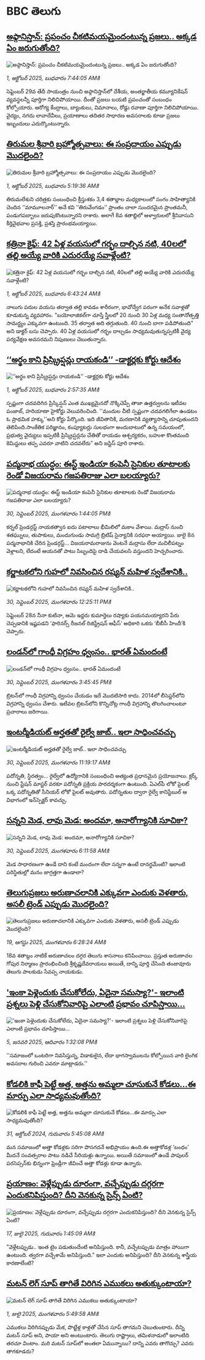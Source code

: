 # BBC తెలుగు## [అఫ్గానిస్తాన్: ప్రపంచం చీకటిమయమైందంటున్న ప్రజలు.. అక్కడ ఏం జరుగుతోంది?](https://www.bbc.com/telugu/articles/c8ex879p8p1o?at_medium=RSS&at_campaign=rss?at_campaign=githubrss)![అఫ్గానిస్తాన్: ప్రపంచం చీకటిమయమైందంటున్న ప్రజలు.. అక్కడ ఏం జరుగుతోంది?](https://ichef.bbci.co.uk/ace/ws/240/cpsprodpb/b6a8/live/3c07c620-9e9a-11f0-9f70-63cdd409bfce.jpg)_1, అక్టోబర్ 2025, బుధవారం 7:44:05 AMకి_సెప్టెంబర్ 29వ తేదీ సాయంత్రం నుంచి అఫ్గానిస్తాన్‌లో దేశీయ, అంతర్జాతీయ  కమ్యూనికేషన్‌ వ్యవస్థలన్నీ పూర్తిగా నిలిచిపోయాయి. దీంతో ప్రజలు బయటి ప్రపంచంతో సంబంధం కోల్పోయారు. ఆరోగ్య కేంద్రాలు, బ్యాంకులు, విమానాలు, రోడ్డు రవాణా పూర్తిగా నిలిచిపోయాయి. వైద్యం, నగదు లావాదేవీలు, ప్రయాణాలు తదితర సాధారణ అవసరాలకు కూడా ప్రజలు ఇబ్బందులు ఎదుర్కొంటున్నారు.## [తిరుమల శ్రీవారి బ్రహ్మోత్సవాలు: ఈ సంప్రదాయం ఎప్పుడు మొదలైంది?](https://www.bbc.com/telugu/articles/c5ykwnk08dzo?at_medium=RSS&at_campaign=rss?at_campaign=githubrss)![తిరుమల శ్రీవారి బ్రహ్మోత్సవాలు: ఈ సంప్రదాయం ఎప్పుడు మొదలైంది?](https://ichef.bbci.co.uk/ace/ws/240/cpsprodpb/a61b/live/31b0f610-9e18-11f0-b741-177e3e2c2fc7.jpg)_1, అక్టోబర్ 2025, బుధవారం 5:19:36 AMకి_తిరుమలేశుని చరిత్రకు సంబంధించి క్రీస్తుశకం 3,4 శతాబ్దాల మధ్యకాలంలో సంగం సాహిత్యానికి చెందిన  ‘‘మామూలనార్’’ అనే కవి ‘‘తిరువేంగడం’’ ప్రాంతం చాలా సుందరమైన ప్రాంతమనీ, పండుగపబ్బాలు జరుపుకొంటున్నారని రాశారు.  అలాగే 8వ శతాబ్దిలో ఆళ్వారులలో శ్రీనివాసుని కీర్తివైభవాల ప్రసక్తి, ప్రశస్తి ప్రారంభమయ్యాయి.## [కత్రినా కైఫ్: 42 ఏళ్ల వయసులో గర్భం దాల్చిన నటి, 40లలో తల్లి అయ్యే వారికి ఎదురయ్యే సవాళ్లేంటి?](https://www.bbc.com/telugu/articles/c5yq7dzy0n7o?at_medium=RSS&at_campaign=rss?at_campaign=githubrss)![కత్రినా కైఫ్: 42 ఏళ్ల వయసులో గర్భం దాల్చిన నటి, 40లలో తల్లి అయ్యే వారికి ఎదురయ్యే సవాళ్లేంటి?](https://ichef.bbci.co.uk/ace/ws/240/cpsprodpb/5894/live/f6b27570-9dfe-11f0-928c-71dbb8619e94.png)_1, అక్టోబర్ 2025, బుధవారం 6:43:24 AMకి_నాలుగు పదుల వయసు తర్వాత తల్లి కావడం  శారీరంగా, భావోద్వేగ పరంగా అనేక సవాళ్లతో కూడుకున్న వ్యవహారం. "బయోలాజికల్‌గా చూస్తే స్త్రీలలో 20 నుంచి 30 ఏళ్ల మధ్య సంతానోత్పత్తి సామర్థ్యం ఎక్కువగా ఉంటుంది. 35 తర్వాత అది తగ్గుతుంది. 40 నుంచి బాగా పడిపోతుంది" అని డాక్టర్ బసు చెప్పారు. 40 ఏళ్ల వయసులో గర్భం దాల్చడం సాధ్యమవుతున్నప్పటికీ  వైద్య పర్యవేక్షణ అవసరమని నిపుణులు చెబుతున్నారు.## [‘‘అర్థం కాని ప్రిస్క్రిప్షన్లు రాయకండి’’ -డాక్టర్లకు కోర్టు ఆదేశం ](https://www.bbc.com/telugu/articles/cwyn2eeevevo?at_medium=RSS&at_campaign=rss?at_campaign=githubrss)![‘‘అర్థం కాని ప్రిస్క్రిప్షన్లు రాయకండి’’ -డాక్టర్లకు కోర్టు ఆదేశం ](https://ichef.bbci.co.uk/ace/ws/240/cpsprodpb/e5f8/live/0b86fdc0-9e6f-11f0-b47f-314d0ef5cd38.jpg)_1, అక్టోబర్ 2025, బుధవారం 2:57:35 AMకి_స్పష్టంగా చదవదిగిన  ప్రిస్కిప్షన్ ఎంత ముఖ్యమైనదో నొక్కిచెప్పే తాజా ఉత్తర్వులను ఇటీవల పంజాబ్, హరియాణా హైకోర్టు వెలువరించింది. 
''మందుల చీటి స్పష్టంగా చదవగలిగేలా ఉండటం ఓ ప్రాథమిక హక్కు''అని కోర్టు పేర్కొంది. ఇది జీవితానికి, మరణానికి వ్యత్యాసాన్ని చూపుతుందని తెలిపింది.సాంకేతిక పరిజ్ఞానం, కంప్యూటర్లు సులభంగా అందుబాటులో ఉన్న సమయంలో, ప్రభుత్వ వైద్యులు ఇప్పటికీ  ప్రిస్క్రిప్షన్లను చేతితో రాయడం ఆశ్చర్యకరం, బహుశా కొంతమంది కెమిస్టులు తప్ప ఎవరూ వాటిని చదవలేరు" అని జస్టిస్ పూరి రాశారు.## [పద్మనాభ యుద్ధం: ఈస్ట్ ఇండియా కంపెనీ సైనికుల తూటాలకు రెండో విజయరామ గజపతిరాజు ఎలా బలయ్యారు?](https://www.bbc.com/telugu/articles/c3w53j25pl2o?at_medium=RSS&at_campaign=rss?at_campaign=githubrss)![పద్మనాభ యుద్ధం: ఈస్ట్ ఇండియా కంపెనీ సైనికుల తూటాలకు రెండో విజయరామ గజపతిరాజు ఎలా బలయ్యారు?](https://ichef.bbci.co.uk/ace/ws/240/cpsprodpb/5a60/live/81a02c10-9dfd-11f0-928c-71dbb8619e94.png)_30, సెప్టెంబర్ 2025, మంగళవారం 1:44:05 PMకి_కర్నల్ ప్రెండర్గస్ట్ నాయకత్వాన ఐదు పటాలాలు భీమిలిలో మకాం వేశాయి. మద్రాస్ నుంచి శతఘ్నులు, తుపాకులు, మందుగుండు సామగ్రి బ్రిటిష్ సైన్యానికి సరఫరా అయ్యాయి.
జులై 8న పద్మనాభానికి చేరిన ప్రెండర్గస్ట్... విజయరామరాజును వెంటనే మద్రాసు లేదా మచిలీపట్నం వెళ్లాలని, లేదంటే ఆయనతో పాటు సిబ్బందిపై దాడి చేయవలసి వస్తుందని హెచ్చరించారు.## [కర్ణాటకలోని గుహలో నివసించిన రష్యన్ మహిళ స్వదేశానికి..](https://www.bbc.com/telugu/articles/crrj14lkr75o?at_medium=RSS&at_campaign=rss?at_campaign=githubrss)![కర్ణాటకలోని గుహలో నివసించిన రష్యన్ మహిళ స్వదేశానికి..](https://ichef.bbci.co.uk/ace/ws/240/cpsprodpb/4cc1/live/7dab0140-9df6-11f0-928c-71dbb8619e94.jpg)_30, సెప్టెంబర్ 2025, మంగళవారం 12:25:11 PMకి_సెప్టెంబర్ 28న నీనా కుటినా, ఆమె ఇద్దరు కుమార్తెలు రష్యాకు పయనమయ్యారని పేరు చెప్పడానికి ఇష్టపడని ‘ఫారినర్స్ రీజనల్ రిజిస్ట్రేషన్ ఆఫీస్’ అధికారి ఒకరు ‘బీబీసీ హిందీ’కి చెప్పారు.## [లండన్‌లో గాంధీ విగ్రహం ధ్వంసం.. భారత్ ఏమందంటే](https://www.bbc.com/telugu/articles/cdx2k19rr0po?at_medium=RSS&at_campaign=rss?at_campaign=githubrss)![లండన్‌లో గాంధీ విగ్రహం ధ్వంసం.. భారత్ ఏమందంటే](https://ichef.bbci.co.uk/ace/ws/240/cpsprodpb/4b97/live/9deaf8a0-9e11-11f0-9227-0916afba36bd.jpg)_30, సెప్టెంబర్ 2025, మంగళవారం 3:45:45 PMకి_బ్రిటన్‌లో గాంధీ విగ్రహాన్ని ధ్వంసం చేయడం ఇదే మొదటిసారి కాదు. 2014లో లీసెస్టర్‌లోని విగ్రహాన్ని ధ్వంసం చేశారు. ఇటీవల బ్రిటన్‌లోని కొన్నిచోట్ల గాంధీ విగ్రహాన్ని తొలగించాలంటూ ప్రచారాలు జరిగాయి.## [ఇంటర్మీడియట్‌ అర్హతతో రైల్వే జాబ్.. ఇలా సాధించవచ్చు](https://www.bbc.com/telugu/articles/c5ygxdk7xv5o?at_medium=RSS&at_campaign=rss?at_campaign=githubrss)![ఇంటర్మీడియట్‌ అర్హతతో రైల్వే జాబ్.. ఇలా సాధించవచ్చు](https://ichef.bbci.co.uk/ace/ws/240/cpsprodpb/aff9/live/0c9aeef0-9de4-11f0-928c-71dbb8619e94.jpg)_30, సెప్టెంబర్ 2025, మంగళవారం 11:19:17 AMకి_పదోన్నతి, స్థిరత్వం... రైల్వేలో ఉద్యోగానికి సంబంధించి అత్యంత ప్రధానమైన ప్రయోజనాలు.
క్లర్క్ నుంచి స్టేషన్ మాస్టర్ వరకూ పదోన్నతి ప్రక్రియ పారదర్శకంగా ఉంటుంది.
ఏఎల్‌పీ లోకో పైలట్ ఒక్క పదోన్నతితో సీనియర్ లోకో పైలట్ అవుతారు.
పదోన్నతుల ద్వారా రైల్వే కానిస్టేబుల్ ఆ విభాగంలో ఇన్‌స్పెక్టర్ కావచ్చు.## [సన్నని మెడ, లావు మెడ: అందమా, అనారోగ్యానికి సూచికా?](https://www.bbc.com/telugu/articles/cy043lknndgo?at_medium=RSS&at_campaign=rss?at_campaign=githubrss)![సన్నని మెడ, లావు మెడ: అందమా, అనారోగ్యానికి సూచికా?](https://ichef.bbci.co.uk/ace/standard/240/cpsprodpb/97b4/live/00b51c00-9dc6-11f0-92db-77261a15b9d2.jpg)_30, సెప్టెంబర్ 2025, మంగళవారం 6:11:58 AMకి_మెడ సాధారణంగా ఉండే దాని కంటే మందంగా లేదా సన్నగా ఉంటే దానర్థమేంటి? ఇలాంటి పరిస్థితుల్లో మనం జాగ్రత్తగా ఉండాలా?## [తెలుగుప్రజలు అరుణాచలానికి ఎక్కువగా ఎందుకు వెళతారు, అసలీ ట్రెండ్ ఎప్పుడు మొదలైంది? ](https://www.bbc.com/telugu/articles/c8jp32zrzxpo?at_medium=RSS&at_campaign=rss?at_campaign=githubrss)![తెలుగుప్రజలు అరుణాచలానికి ఎక్కువగా ఎందుకు వెళతారు, అసలీ ట్రెండ్ ఎప్పుడు మొదలైంది? ](https://ichef.bbci.co.uk/ace/ws/240/cpsprodpb/cf2d/live/01932bf0-7d85-11f0-98a0-956f61945264.jpg)_19, ఆగస్టు 2025, మంగళవారం 6:28:24 AMకి_18వ శతాబ్దం నాటికే అరుణాచలం దగ్గర తెలుగు శాసనాలు కనిపించాయి. ప్రస్తుత అరుణాచల గోపుర నిర్మాణం ప్రారంభించింది శ్రీకృష్ణదేవరాయలు అయితే, దాన్ని పూర్తి చేసింది తంజావూరు తెలుగు పాలకుడు సేవప్ప నాయకుడు.## ['ఇంకా పెళ్లెందుకు చేసుకోలేదు, ఏదైనా సమస్యా?'- ఇలాంటి ప్రశ్నలు పెళ్లి చేసుకోనివారిపై ఎలాంటి ప్రభావం చూపిస్తాయి... ](https://www.bbc.com/telugu/articles/cgq1w3lz7yyo?at_medium=RSS&at_campaign=rss?at_campaign=githubrss)!['ఇంకా పెళ్లెందుకు చేసుకోలేదు, ఏదైనా సమస్యా?'- ఇలాంటి ప్రశ్నలు పెళ్లి చేసుకోనివారిపై ఎలాంటి ప్రభావం చూపిస్తాయి... ](https://ichef.bbci.co.uk/ace/ws/240/cpsprodpb/f6de/live/72c94a60-cb3e-11ef-87df-d575b9a434a4.jpg)_5, జనవరి 2025, ఆదివారం 1:32:08 PMకి_''సమాజంలో ఒంటరిగా నివసిస్తున్న, విడాకులైన, లేదా భాగస్వాములను కోల్పోయిన వారి లైంగిక అవసరాల గురించి ఎవరూ మాట్లాడరు.''## [కోడలికి కాఫీ పెట్టే అత్త, అత్తను అమ్మలా చూసుకునే కోడలు...ఈ మార్పు ఎలా సాధ్యమవుతోంది?](https://www.bbc.com/telugu/articles/c1l41zl8el2o?at_medium=RSS&at_campaign=rss?at_campaign=githubrss)![కోడలికి కాఫీ పెట్టే అత్త, అత్తను అమ్మలా చూసుకునే కోడలు...ఈ మార్పు ఎలా సాధ్యమవుతోంది?](https://ichef.bbci.co.uk/ace/ws/240/cpsprodpb/2b61/live/9176a6d0-8b0e-11ef-a81b-b1eda9741da3.jpg)_31, అక్టోబర్ 2024, గురువారం 5:45:08 AMకి_మన సమాజంలో అత్తా కోడళ్లకు సరిగా పొసగదనే అభిప్రాయం ఉంది.ఈ అత్తాకోడళ్ల ‘బంధం’ మీదనే సంవత్సరాల పాటు నడిచే సీరియళ్లు ఉన్నాయి. అయితే సమాజంలో ఉండే పాపులర్ పరసెప్సన్‌కు భిన్నంగా ఫ్రెండ్లీగా జీవించే అత్తా కోడళ్లు కూడా ఉన్నారు.## [ప్రయాణం: వెళ్లేప్పుడు దూరంగా, వచ్చేప్పుడు దగ్గరగా ఎందుకనిపిస్తుంది? దీని వెనకున్న సైన్స్ ఏంటి?](https://www.bbc.com/telugu/articles/c0l4y727n1jo?at_medium=RSS&at_campaign=rss?at_campaign=githubrss)![ప్రయాణం: వెళ్లేప్పుడు దూరంగా, వచ్చేప్పుడు దగ్గరగా ఎందుకనిపిస్తుంది? దీని వెనకున్న సైన్స్ ఏంటి?](https://ichef.bbci.co.uk/ace/ws/240/cpsprodpb/054c/live/6957c010-62b0-11f0-8e78-11023c48a856.png)_17, జులై 2025, గురువారం 1:45:09 AMకి_"వెళ్లేటప్పుడు.. ఇంత టైం పడుతుందేంటి అనిపిస్తుంది. కానీ, వచ్చేటప్పుడు మాత్రం హాయిగా ఉంటుంది. త్వరగా వచ్చేశామే అనిపిస్తుంది." ఇలా ఎందుకు అనిపిస్తుంది? దీని వెనకున్న శాస్త్రీయ కారణాలేంటి?## [మటన్ లెగ్ సూప్ తాగితే విరిగిన ఎముకలు అతుక్కుంటాయా?](https://www.bbc.com/telugu/articles/c0l4g92j8kzo?at_medium=RSS&at_campaign=rss?at_campaign=githubrss)![మటన్ లెగ్ సూప్ తాగితే విరిగిన ఎముకలు అతుక్కుంటాయా?](https://ichef.bbci.co.uk/ace/ws/240/cpsprodpb/b31e/live/cce532c0-6d41-11f0-9462-bb509dc78127.jpg)_1, జులై 2025, మంగళవారం 5:49:58 AMకి_ఎముకలు విరిగినప్పుడు మేక, పొట్టేళ్ల కాళ్లతో చేసిన సూప్ తాగమని చెబుతుంటారు. దీన్ని మటన్ సూప్ అని, పాయా అని అంటుంటారు. తెలుగు రాష్ట్రాలు, తమిళనాడులో ఇలాంటిది తరచూ వింటాం. మరి మటన్ సూప్‌లో అంతలా ఏమున్నాయి? దాన్ని ఎవరు తాగొచ్చు? ఎవరు తాగకూడదు?